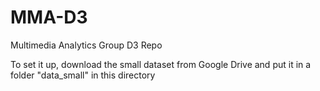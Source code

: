 # MMA-D3
Multimedia Analytics Group D3 Repo

To set it up, download the small dataset from Google Drive and put it in a folder "data_small" in this directory
